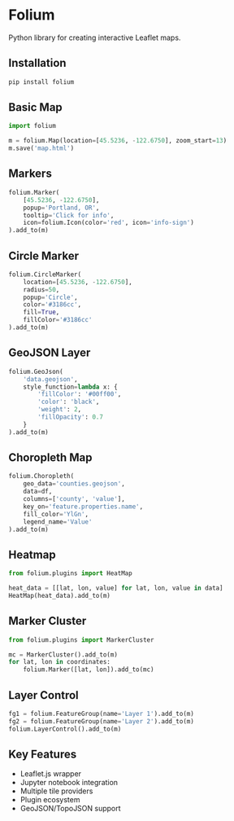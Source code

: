 # Folium

Python library for creating interactive Leaflet maps.

## Installation
```bash
pip install folium
```

## Basic Map
```python
import folium

m = folium.Map(location=[45.5236, -122.6750], zoom_start=13)
m.save('map.html')
```

## Markers
```python
folium.Marker(
    [45.5236, -122.6750],
    popup='Portland, OR',
    tooltip='Click for info',
    icon=folium.Icon(color='red', icon='info-sign')
).add_to(m)
```

## Circle Marker
```python
folium.CircleMarker(
    location=[45.5236, -122.6750],
    radius=50,
    popup='Circle',
    color='#3186cc',
    fill=True,
    fillColor='#3186cc'
).add_to(m)
```

## GeoJSON Layer
```python
folium.GeoJson(
    'data.geojson',
    style_function=lambda x: {
        'fillColor': '#00ff00',
        'color': 'black',
        'weight': 2,
        'fillOpacity': 0.7
    }
).add_to(m)
```

## Choropleth Map
```python
folium.Choropleth(
    geo_data='counties.geojson',
    data=df,
    columns=['county', 'value'],
    key_on='feature.properties.name',
    fill_color='YlGn',
    legend_name='Value'
).add_to(m)
```

## Heatmap
```python
from folium.plugins import HeatMap

heat_data = [[lat, lon, value] for lat, lon, value in data]
HeatMap(heat_data).add_to(m)
```

## Marker Cluster
```python
from folium.plugins import MarkerCluster

mc = MarkerCluster().add_to(m)
for lat, lon in coordinates:
    folium.Marker([lat, lon]).add_to(mc)
```

## Layer Control
```python
fg1 = folium.FeatureGroup(name='Layer 1').add_to(m)
fg2 = folium.FeatureGroup(name='Layer 2').add_to(m)
folium.LayerControl().add_to(m)
```

## Key Features
- Leaflet.js wrapper
- Jupyter notebook integration
- Multiple tile providers
- Plugin ecosystem
- GeoJSON/TopoJSON support